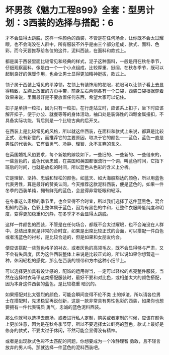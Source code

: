 # 坏男孩《魅力工程899》全套：型男计划：3西装的选择与搭配：6

才不会显得太跳脱，这样一件颜色的西装，不管是在任何场合，让你既不会太过耀眼，也不会淹没在人群中，所有服装不外乎是由三个部分组成，款式、面料、色彩，而今天要推荐给各位的这件，泥料西装，在面料和款式上。

都是属于西装里面比较常见和经典的样式，泥子这种面料，一般是用在秋冬季节，仔细观察面料，像是由一个一个小点组成，比较厚重、挺阔，在秋冬季节，既可以起到良好的保暖作用，也会让男士显得更加精神挺拔，款式上。

领子属于西装上常见的平脖领，左领上有装饰用的花眼，花眼可以让领子看上去显得精致，左胸上放置的方巾手带，前身左右两侧各有一个口袋，西装口袋根据穿着效果来说，里面最好是不要放置任何东西，希望大家可以记住。

扣子是单排一粒扣，因为只有一粒扣，在行走站立时，应该系上扣子，坐下时应该解开扣子，便于办公、就餐等等的身体活动，袖口处是装饰性的四颗金属扭扣，不具备实际功能，背后则是一个比较古典的后开叉。

在西装上是比较常见的风格，所以就这件西装，在面料和款式上来说，都算是比较正式、没有新意的，而推荐它的主要原因，取决于它的颜色——蓝色，蓝色一直是男性的代表色，它有着勇气、冷静、理智、永不言弃的含义。

在英国婚礼风俗要求，每个新娘的嫁妆如下，一些旧的、一些新的、一些借来的，一些蓝色的，蓝色代表忠诚，在美国和英国都很流行一个词，叫蓝色时间，它指下班后的时间，也就是放松的时间，所以蓝色从色彩的含义上分析。

它是理智、坚持、忠诚和轻松的颜色，如蓝天、如大海般豁达的颜色，所以用蓝色代表男性，算是最好的赞美认同，今天推荐这款泥料西装，便是蓝色的，如果一件冬季的西装单纯，拥有鲜亮的蓝色，会显得非常眨眼和轻浮。

在冬季这么肃穆的季节里，也会显得不合时宜，所以我们选择了这件蓝黑色，混合相知的西装，色彩上整体属于蓝色，因为有黑色的中和，让整件衣服降低纯度和明度，变得更加稳重和沉静，在冬季才不会显得太跳脱。

这样一件颜色的西装，不管是在任何场合，都既不会太过耀眼，也不会淹没在人群中，总结出来就是非常的合时宜，如果是出席比较正式的会面，可以搭配一件白色或者浅蓝色的衬衫，是比较合适的，但是如果和女朋友约会。

便应该搭配一些蓝色格子的衬衣，或者灰色的高领毛衣，既不会显得够与严肃，又不会有失风度，因为这件西装整体上来说是比较正式的，所以说如果你想营造一种，休闲轻松的感觉，那么在西装的领带和方巾这种小细节上。

可以选择更加具有设计感的，配饰的运用得当，一定可以轻松的点亮整件服装，当然在选择衬衣马甲这类搭配服装时，最好不要和对比色，或相差太大的颜色搭配，因为本身这件西装的蓝色，是比较稳重 暗沉的。

如果搭配对比太强烈的颜色，可能会瞬间变得不伦不类 土的掉渣，所以请各位男士在搭配时，先求稳妥再说创新，这是一款非常具有男性色彩的西装，如果你也想要拥有一件代表锐质 勇气，忠诚的蓝色泥料西装。

那么你就可以选择去商场，或者进行私人定制，购买或者定制的时候，应该在颜色上更加注意，因为是在秋冬季节穿，所以不要选择太过鲜亮的蓝色，款式上最好是修身的款式，不要太过于休闲，不然可能会显得没有精神。

或者是出现款式色彩不太匹配的问题，你想要成为一个冷静理智 勇敢，且不轻言放弃的男人吗，那就选择一件蓝色的泥料西装吧。
